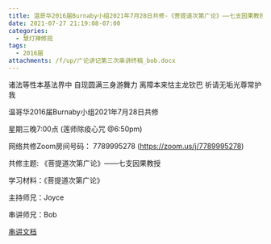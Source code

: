 ```yaml
---
title: 温哥华2016届Burnaby小组2021年7月28日共修-《菩提道次第广论》——七支因果教授（三）
date: 2021-07-27 21:19:08-07:00
categories:
  - 慧灯禅修班
tags:
  - 2016届
attachments: /f/up/广论讲记第三次串讲终稿_bob.docx
---
```

诸法等性本基法界中 自现圆满三身游舞力 离障本来怙主龙钦巴 祈请无垢光尊常护我

温哥华2016届Burnaby小组2021年7月28日共修 

星期三晚7:00点 (莲师除疫心咒 @6:50pm)

网络共修Zoom房间号码： 7789995278 (<https://zoom.us/j/7789995278>)

共修主题: 《菩提道次第广论》——七支因果教授

学习材料：《菩提道次第广论》


主持师兄：Joyce 

串讲师兄：Bob

[串讲文档](https://s3.ca-central-1.wasabisys.com/hddata/f.huidengchanxiu.net/hdv/f/up/广论讲记第三次串讲终稿_bob.docx)